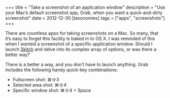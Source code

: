 +++
title = "Take a screenshot of an application window"
description = "Use your Mac’s default screenshot app, Grab, when you want a quick-and-dirty screenshot"
date = 2012-12-30
[taxonomies]
tags = ["apps", "screenshots"]
+++

There are countless apps for taking screenshots on a Mac. So many, that it’s easy to forget this facility is baked in to OS X. I was reminded of this when I wanted a screenshot of a specific application window. Should I launch [Skitch](http://evernote.com/skitch/ "Skitch website") and delve into its complex array of options, or was there a better way?

There is a better a way, and you don’t have to launch anything. Grab includes the following handy quick-key combinations:

* Fullscreen shot: ⌘⇧3
* Selected area shot: ⌘⇧4
* Specific window shot: ⌘⇧4 + Space
